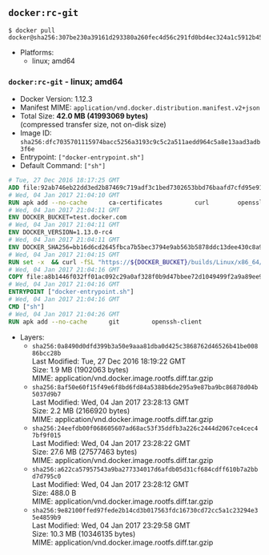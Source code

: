 ## `docker:rc-git`

```console
$ docker pull docker@sha256:307be230a39161d293380a260fec4d56c291fd0bd4ec324a1c5912b45553da36
```

-	Platforms:
	-	linux; amd64

### `docker:rc-git` - linux; amd64

-	Docker Version: 1.12.3
-	Manifest MIME: `application/vnd.docker.distribution.manifest.v2+json`
-	Total Size: **42.0 MB (41993069 bytes)**  
	(compressed transfer size, not on-disk size)
-	Image ID: `sha256:dfc7035701115974bacc5256a3193c9c5c2a511aedd964c5a8e13aad3adb3f6e`
-	Entrypoint: `["docker-entrypoint.sh"]`
-	Default Command: `["sh"]`

```dockerfile
# Tue, 27 Dec 2016 18:17:25 GMT
ADD file:92ab746eb22dd3ed2b87469c719adf3c1bed7302653bbd76baafd7cfd95e911e in / 
# Wed, 04 Jan 2017 21:04:10 GMT
RUN apk add --no-cache 		ca-certificates 		curl 		openssl
# Wed, 04 Jan 2017 21:04:11 GMT
ENV DOCKER_BUCKET=test.docker.com
# Wed, 04 Jan 2017 21:04:11 GMT
ENV DOCKER_VERSION=1.13.0-rc4
# Wed, 04 Jan 2017 21:04:11 GMT
ENV DOCKER_SHA256=bb16d6cd2645fbca7b5bec3794e9ab563b5878ddc13dee430c8a91dde7c4ef86
# Wed, 04 Jan 2017 21:04:15 GMT
RUN set -x 	&& curl -fSL "https://${DOCKER_BUCKET}/builds/Linux/x86_64/docker-${DOCKER_VERSION}.tgz" -o docker.tgz 	&& echo "${DOCKER_SHA256} *docker.tgz" | sha256sum -c - 	&& tar -xzvf docker.tgz 	&& mv docker/* /usr/local/bin/ 	&& rmdir docker 	&& rm docker.tgz 	&& docker -v
# Wed, 04 Jan 2017 21:04:16 GMT
COPY file:a8b1446f032ff01ac092c29a0af328f0b9d47bbee72d1049499f2a9a89ee988a in /usr/local/bin/ 
# Wed, 04 Jan 2017 21:04:16 GMT
ENTRYPOINT ["docker-entrypoint.sh"]
# Wed, 04 Jan 2017 21:04:16 GMT
CMD ["sh"]
# Wed, 04 Jan 2017 21:04:26 GMT
RUN apk add --no-cache 		git 		openssh-client
```

-	Layers:
	-	`sha256:0a8490d0dfd399b3a50e9aaa81dba0d425c3868762d46526b41be00886bcc28b`  
		Last Modified: Tue, 27 Dec 2016 18:19:22 GMT  
		Size: 1.9 MB (1902063 bytes)  
		MIME: application/vnd.docker.image.rootfs.diff.tar.gzip
	-	`sha256:8af50e60f15f49e6f8bd6fd84a5388b6de295a9e87ba9bc86878d04b5037d9b7`  
		Last Modified: Wed, 04 Jan 2017 23:28:13 GMT  
		Size: 2.2 MB (2166920 bytes)  
		MIME: application/vnd.docker.image.rootfs.diff.tar.gzip
	-	`sha256:24eefdb00f068605607ad68ac53f35ddfb3a226c2444d2067ce4cec47bf9f015`  
		Last Modified: Wed, 04 Jan 2017 23:28:22 GMT  
		Size: 27.6 MB (27577463 bytes)  
		MIME: application/vnd.docker.image.rootfs.diff.tar.gzip
	-	`sha256:a622ca57957543a9ba277334017d6afdb05d31cf684cdff610b7a2bbd7d795c0`  
		Last Modified: Wed, 04 Jan 2017 23:28:12 GMT  
		Size: 488.0 B  
		MIME: application/vnd.docker.image.rootfs.diff.tar.gzip
	-	`sha256:9e82100ffed97fede2b14cd3b017563fdc16730cd72cc5a1c23294e35e4859b9`  
		Last Modified: Wed, 04 Jan 2017 23:29:58 GMT  
		Size: 10.3 MB (10346135 bytes)  
		MIME: application/vnd.docker.image.rootfs.diff.tar.gzip
